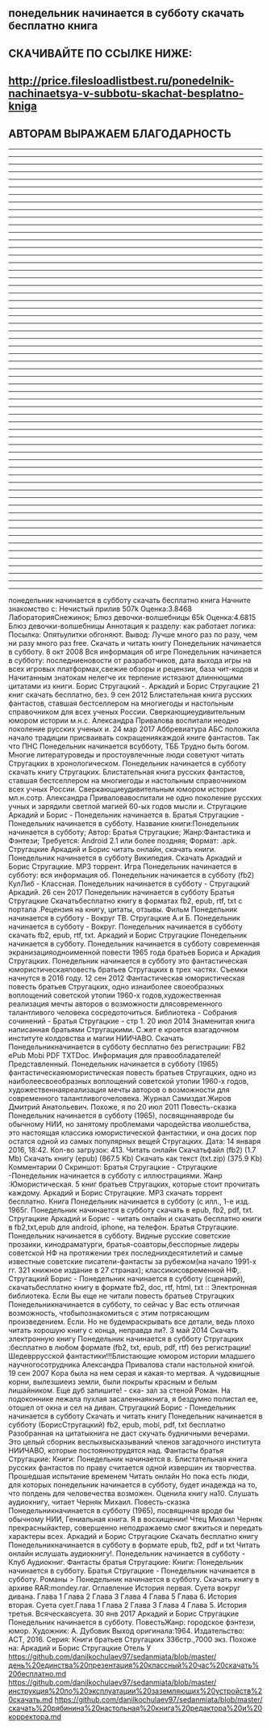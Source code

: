 понедельник начинается в субботу скачать бесплатно книга
--------------------------------------------------
СКАЧИВАЙТЕ ПО ССЫЛКЕ НИЖЕ:
--------------------------------------------------
http://price.filesloadlistbest.ru/ponedelnik-nachinaetsya-v-subbotu-skachat-besplatno-kniga
--------------------------------------------------
АВТОРАМ ВЫРАЖАЕМ БЛАГОДАРНОСТЬ
--------------------------------------------------
--------------------------------------------------
--------------------------------------------------
--------------------------------------------------
--------------------------------------------------
--------------------------------------------------
--------------------------------------------------
--------------------------------------------------
--------------------------------------------------
--------------------------------------------------
--------------------------------------------------
--------------------------------------------------
--------------------------------------------------
--------------------------------------------------
--------------------------------------------------
--------------------------------------------------
--------------------------------------------------
--------------------------------------------------
--------------------------------------------------
--------------------------------------------------
--------------------------------------------------
--------------------------------------------------
--------------------------------------------------
--------------------------------------------------
--------------------------------------------------
--------------------------------------------------
--------------------------------------------------
--------------------------------------------------
--------------------------------------------------
--------------------------------------------------
--------------------------------------------------
--------------------------------------------------
--------------------------------------------------
--------------------------------------------------
--------------------------------------------------
--------------------------------------------------
--------------------------------------------------
--------------------------------------------------
--------------------------------------------------
--------------------------------------------------
--------------------------------------------------
--------------------------------------------------
--------------------------------------------------
--------------------------------------------------
--------------------------------------------------
--------------------------------------------------
--------------------------------------------------
--------------------------------------------------
--------------------------------------------------
--------------------------------------------------
--------------------------------------------------
--------------------------------------------------
--------------------------------------------------
--------------------------------------------------
--------------------------------------------------
--------------------------------------------------
--------------------------------------------------
--------------------------------------------------
--------------------------------------------------
--------------------------------------------------
понедельник начинается в субботу скачать бесплатно книга Начните знакомство с: Нечистый прилив 507k Оценка:3.8468 ЛабораторияСнежинок; Блюз девочки-волшебницы 65k Оценка:4.6815 Блюз девочки-волшебницы Аннотация к разделу: как работает логика: Посылка: Опятьулитки обгоняют. Вывод: Лучше много раз по разу, чем ни разу много раз free. Скачать и читать книгу Понедельник начинается в субботу. 8 окт 2008  Вся информация об игре Понедельник начинается в субботу: последниеновости от разработчиков, дата выхода игры на всех игровых платформах,свежие обзоры и рецензии, база чит-кодов и  Начитанным знатокам нелегче  их терпение истязают длиннющими цитатами из книги. Борис Стругацкий -. Аркадий и Борис Стругацкие  21 книг скачать бесплатно, без. 9 сен 2012  Блистательная книга русских фантастов, ставшая бестселлером на многиегоды и настольным справочником для всех ученых России. Сверкающиеудивительным юмором истории м.н.с. Александра Привалова воспитали неодно поколение русских ученых и. 24 мар 2017  Аббревиатура АБС положила начало традиции присваивать сокращениякаждой книге фантастов. Так что ПНС  Понедельник начинается всубботу, ТББ  Трудно быть богом. Многие литературоведы и простоувлечнные люди советуют читать Стругацких в хронологическом. Понедельник начинается в субботу скачать книгу Стругацких. Блистательная книга русских фантастов, ставшая бестселлером на многиегоды и настольным справочником всех учных России. Сверкающиеудивительным юмором истории мл.н.сотр. Александра Приваловавоспитали не одно поколение русских учных и зарядили светлой магией 60-ых годов мысли и. Стругацкие Аркадий и Борис - Понедельник начинается в. Братья Стругацкие - Понедельник начинается в субботу. Название книги:Понедельник начинается в субботу; Автор: Братья Стругацкие; Жанр:Фантастика и Фэнтези; Требуется: Android 2.1 или более поздняя; Формат: .apk. Стругацкие Аркадий и Борис читать онлайн, скачать книги. Понедельник начинается в субботу  Википедия. Скачать Аркадий и Борис Стругацкие. MP3 торрент.
Игра Понедельник начинается в субботу: вся информация об. Понедельник начинается в субботу (fb2)  КулЛиб - Классная. Понедельник начинается в субботу - Стругацкий Аркадий. 26 сен 2017  Понедельник начинается в субботу Братья Стругацкие  Скачатьбесплатно книгу в форматах fb2, epub, rtf, txt с портала .Рецензия на книгу, цитаты, отзывы. Фильм Понедельник начинается в субботу - Вокруг ТВ. Стругацкие А.и Б. Понедельник начинается в субботу - Вокруг. Понедельник начинается в субботу скачать fb2, epub, rtf, txt. Аркадий и Борис Стругацкие Понедельник начинается в субботу. Понедельник начинается в субботу  современная экранизацияодноименной повести 1965 года братьев Бориса и Аркадия Стругацких. Понедельник начинается в субботу  это фантастическая юмористическаяповесть братьев Стругацких в трех частях. Съемки начнутся в 2016 году. 12 сен 2012  Фантастическая юмористическая повесть братьев Стругацких, одно изнаиболее своеобразных воплощений советской утопии 1960-х годов,художественная реализация мечты авторов о возможности длясовременного талантливого человека сосредоточиться. Библиотека - Собрания сочинений - Братья Стругацкие - стр 1. 20 июл 2014  Знаменитая книга написанная братьями Стругацкими. С.жет е кроется взагадочном институте колдовства и магии НИИЧАВО. Скачать Понедельникначинается в субботу бесплатно без регистрации: FB2 ePub Mobi PDF TXTDoc. Информация для правообладателей! Представленный. Понедельник начинается в субботу (1965)  фантастическаяюмористическая повесть братьев Стругацких, одно из наиболеесвоеобразных воплощений советской утопии 1960-х годов, художественнаяреализация мечты авторов о возможности для современного талантливогочеловека. Журнал Самиздат.Жиров Дмитрий Анатольевич. Похоже, я по
20 июл 2011  Повесть-сказка Понедельник начинается в субботу (1965), посвящннаявроде бы обычному НИИ, но занятому проблемами чародейства иволшебства, это настоящая классика юмористической фантастики, и она досих пор остатся одной из самых популярных вещей Стругацких. Дата: 14 января 2016, 18:42. Кол-во загрузок: 413. Читать онлайн  Скачатьфайл (fb2) (1.7 Mb) Скачать книгу (epub) (867.5 Kb) Скачать как текст (txt.zip) (375.9 Kb) Комментарии 0  Скриншот: Братья Стругацкие - Стругацкие -Понедельник начинается в субботу с иллюстрациями. Жанр :Юмористическая. 5 книг братьев Стругацких, которые стоит прочитать каждому. Аркадий и Борис Стругацкие. MP3 скачать торрент бесплатно. Книга Понедельник начинается в субботу (с илл., 1-е изд. 1965г. Понедельник начинается в субботу скачать в epub, fb2, pdf, txt. Стругацкие Аркадий и Борис - читать онлайн и скачать бесплатно книги в fb2,txt,epub для android, iphone, на телефон. Братья Стругацкие. Понедельник начинается в субботу. Видные русские советские прозаики, кинодраматурги, братья-соавторы,бесспорные лидеры советской НФ на протяжении трех последнихдесятилетий и самые известные советские писатели-фантасты за рубежом(на начало 1991-х гг.  321 книжное издание в 27 странах); классикисовременной НФ,. Стругацкий Борис - Понедельник начинается в субботу (сценарий), скачатьбесплатно книгу в формате fb2, doc, rtf, html, txt :: Электронная библиотека. Если Вы еще не читали повесть братьев Стругацких Понедельникначинается в субботу, то сейчас у Вас есть отличная возможность, чтобыпознакомиться с этим потрясающим произведением. Если.  Но не будемраскрывать все детали, ведь плохо читать хорошую книгу с конца, неправда ли?. 3 май 2014  Скачать электронную книгу Понедельник начинается в субботу Стругацких :бесплатно в любом формате (fb2, txt, epub, pdf, rtf) без регистрации! Шедевррусской фантастики!!!Блистающие юмором истории младшего научногосотрудника Александра Привалова стали настольной книгой. 19 сен 2007  Kора была на нем серая и какая-то мертвая. A чудовищные корни, вылезшиеиз земли, были покрыты красным и белым лишайником. Eще дуб запишите! - ска- зал за стеной Роман. Hа подоконнике лежала пухлая засаленнаякнига, я бездумно полистал ее, отошел от окна и сел на диван. Стругацкий Борис - Понедельник начинается в субботу
Скачать и читать книгу Понедельник начинается в субботу  (БорисСтругацкий) fb2, epub, mobi, pdf, txt бесплатно  Разобранная на цитатыкнига не даст скучать будничными вечерами. Это целый сборник веслыхвысказываний членов загадочного института НИИЧАВО, которые постояннотрудятся над. Фантасты братья Стругацкие: Книги: Понедельник начинается в. Блистательная книга русских фантастов по праву считается одной извершин их творчества. Прошедшая испытание временем  Читать онлайн Но пока есть люди, для которых понедельник начинается в субботу, будет инадежда на то, что полдень для человечества возможен. Оценила книгу на10. Слушать аудиокнигу, читает Черняк Михаил. Повесть-сказка Понедельникначинается в субботу (1965), посвящнная вроде бы обычному НИИ, Гениальная книга. Я в восхищении! Чтец  Михаил Черняк  прекрасныйактер, совершенно неподражаемо смог вжиться и передать характеры всех. Аркадий и Борис Стругацкие  Скачать бесплатно книгу Понедельникначинается в субботу в формате epub, fb2, pdf и txt  Читать онлайн ислушать аудиокнигу!. Понедельник начинается в субботу - Клуб Аудиокниг. Фантасты братья Стругацкие: Книги: Понедельник начинается в субботу. Братья Стругацкие - Понедельник начинается в субботу. Романы > Понедельник начинается в субботу. Скачать книгу в архиве RAR:mondey.rar. Оглавление История первая. Суета вокруг дивана. Глава 1 Глава 2  Глава 3  Глава 4  Глава 5  Глава 6. История вторая. Суета сует.Глава 1  Глава 2  Глава 3  Глава 4  Глава 5. История третья. Всяческаясуета. 30 янв 2017  Аркадий и Борис Стругацкие Понедельник начинается в субботу. ПовестьЖанр: городское фэнтези, юмор. Художник: А. Дубовик Выход оригинала:1964. Издательство: АСТ, 2016. Серия: Книги братьев Стругацких 336стр.,7000 экз. Похоже на: Аркадий и Борис Стругацкие Отель У
https://github.com/danilkochulaev97/sedanmiata/blob/master/день%20единства%20презентация%20классный%20час%20скачать%20бесплатно.md
https://github.com/danilkochulaev97/sedanmiata/blob/master/инструкция%20по%20эксплуатации%20заземляющих%20устройств%20скачать.md
https://github.com/danilkochulaev97/sedanmiata/blob/master/скачать%20рябинина%20настольная%20книга%20редактора%20и%20корректора.md